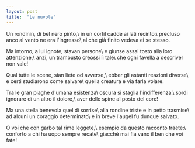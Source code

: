 ```yaml
---
layout: post
title:  "Le nuvole"
---
```


Un rondinin, di bel nero pinto,\\
in un cortil cadde ai lati recinto:\\
precluso anco al vento ne era l'ingresso\\
al che già finito vedeva ei se stesso.

Ma intorno, a lui ignote, stavan persone\\
e giunse assai tosto alla loro attenzione,\\
anzi, un trambusto creossi lì tale\\
che ogni favella a descriver non vale!

Qual tutte le scene, sian liete od avverse,\\
ebber gli astanti reazioni diverse\\
e certi studiarono come salvare\\
quella creatura e via farla volare.

Tra le gran piaghe d'umana esistenza\\
oscura si staglia l'indifferenza:\\
sordi ignorare di un altro il dolore,\\
aver delle spine al posto del core!

Ma una stella benevola quel dì sorrise\\
alla rondine triste e in petto trasmise\\
ad alcuni un coraggio determinato\\
e in breve l'augel fu dunque salvato.

O voi che con garbo tal rime leggete,\\
esempio da questo racconto traete:\\
conforto a chi ha uopo sempre recate\\
giacché mai fia vano il ben che voi fate!

